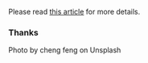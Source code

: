Please read [this article](https://qainsights.com/performance-testing-using-lighthouse-ci/) for more details.

### Thanks
Photo by cheng feng on Unsplash

